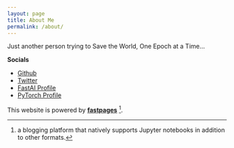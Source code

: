 ```yaml
---
layout: page
title: About Me
permalink: /about/
---
```


Just another person trying to Save the World, One Epoch at a Time...

**Socials**
- [Github](https://github.com/AmarSaini/)
- [Twitter](https://twitter.com/_epoching_)
- [FastAI Profile](https://forums.fast.ai/u/epoching/)
- [PyTorch Profile](https://discuss.pytorch.org/u/epoching/)

This website is powered by **[fastpages](https://github.com/fastai/fastpages)** [^1].



[^1]:a blogging platform that natively supports Jupyter notebooks in addition to other formats.
